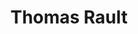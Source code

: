 --- 
isIndex: false
title: Thomas Rault
statutes: Responsable du développement
image:
  src: /images/uploads/thomas-rault.png
---